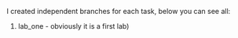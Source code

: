 I created independent branches for each task, below you can see all:
 1) lab_one - obviously it is a first lab)